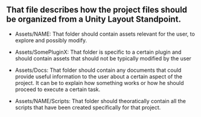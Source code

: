That file describes how the project files should be organized from a Unity Layout Standpoint.
--------------------------------------------------------------------------------------------------

- Assets/NAME:
    That folder should contain assets relevant for the user, to explore and possibly modify.

- Assets/SomePluginX:
    That folder is specific to a certain plugin and should contain assets that should not be typically modified by the user

- Assets/Docs:
    That folder should contain any documents that could provide useful information to the user about a certain aspect of the project.
    It can be to explain how something works or how he should proceed to execute a certain task.

- Assets/NAME/Scripts:
    That folder should theoratically contain all the scripts that have been created specifically for that project.